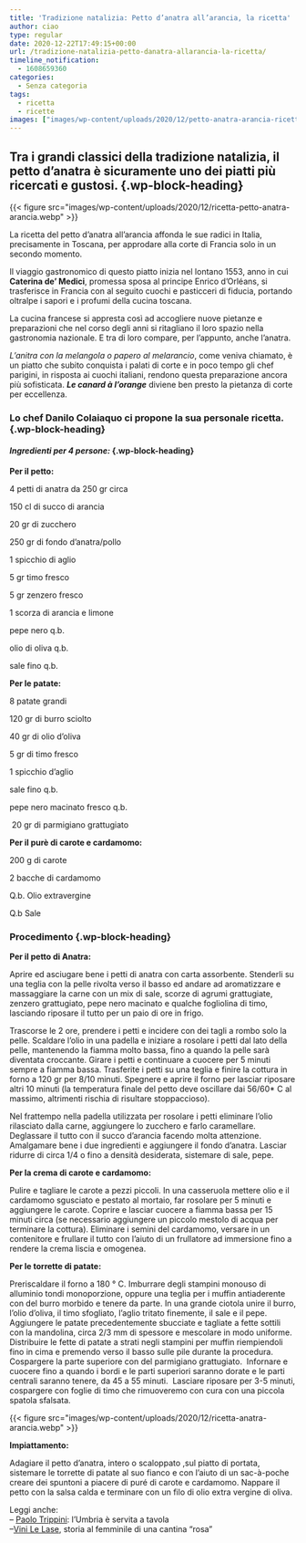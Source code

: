 ```yaml
---
title: 'Tradizione natalizia: Petto d’anatra all’arancia, la ricetta'
author: ciao
type: regular
date: 2020-12-22T17:49:15+00:00
url: /tradizione-natalizia-petto-danatra-allarancia-la-ricetta/
timeline_notification:
  - 1608659360
categories:
  - Senza categoria
tags:
  - ricetta
  - ricette
images: ["images/wp-content/uploads/2020/12/petto-anatra-arancia-ricetta.webp"]
---
```

## Tra i grandi classici della tradizione natalizia, il petto d’anatra è sicuramente uno dei piatti più ricercati e gustosi.  {.wp-block-heading}


{{< figure src="images/wp-content/uploads/2020/12/ricetta-petto-anatra-arancia.webp" >}}


La ricetta del petto d’anatra all’arancia affonda le sue radici in Italia, precisamente in Toscana, per approdare alla corte di Francia solo in un secondo momento.

Il viaggio gastronomico di questo piatto inizia nel lontano 1553, anno in cui **Caterina de’ Medici**, promessa sposa al principe Enrico d’Orléans, si trasferisce in Francia con al seguito cuochi e pasticceri di fiducia, portando oltralpe i sapori e i profumi della cucina toscana. 

La cucina francese si appresta così ad accogliere nuove pietanze e preparazioni che nel corso degli anni si ritagliano il loro spazio nella gastronomia nazionale. E tra di loro compare, per l&#8217;appunto, anche l&#8217;anatra.

_L’anitra con la melangola o papero al melarancio_, come veniva chiamato, è un piatto che subito conquista i palati di corte e in poco tempo gli chef parigini, in risposta ai cuochi italiani, rendono questa preparazione ancora più sofisticata. **_Le canard à l’orange_** diviene ben presto la pietanza di corte per eccellenza.

### Lo chef Danilo Colaiaquo ci propone la sua personale ricetta.  {.wp-block-heading}

#### **_Ingredienti per 4 persone:_** {.wp-block-heading}

**Per il petto:**

4 petti di anatra da 250 gr circa

150 cl di succo di arancia 

20 gr di zucchero

250 gr di fondo d&#8217;anatra/pollo

1 spicchio di aglio

5 gr timo fresco

5 gr zenzero fresco

1 scorza di arancia e limone

pepe nero q.b.

olio di oliva q.b.

sale fino q.b.

**Per le patate:**

8 patate grandi

120 gr di burro sciolto

40 gr di olio d&#8217;oliva&nbsp;

5 gr di timo fresco&nbsp;

1 spicchio d&#8217;aglio

sale fino q.b.

pepe nero macinato fresco q.b.&nbsp;

&nbsp;20 gr di parmigiano grattugiato

**Per il purè di carote e cardamomo:**

200 g di carote

2 bacche di cardamomo

Q.b. Olio extravergine

Q.b Sale&nbsp;

### Procedimento {.wp-block-heading}

**Per il petto di Anatra:**

Aprire ed asciugare bene i petti di anatra con carta assorbente. Stenderli su una teglia con la pelle rivolta verso il basso ed andare ad aromatizzare e massaggiare la carne con un mix di sale, scorze di agrumi grattugiate, zenzero grattugiato, pepe nero macinato e qualche fogliolina di timo, lasciando riposare il tutto per un paio di ore in frigo. 

Trascorse le 2 ore, prendere i petti e incidere con dei tagli a rombo solo la pelle. Scaldare l&#8217;olio in una padella e iniziare a rosolare i petti dal lato della pelle, mantenendo la fiamma molto bassa, fino a quando la pelle sarà diventata croccante. Girare i petti e continuare a cuocere per 5 minuti sempre a fiamma bassa. Trasferite i petti su una teglia e finire la cottura in forno a 120 gr per 8/10 minuti. Spegnere e aprire il forno per lasciar riposare altri 10 minuti (la temperatura finale del petto deve oscillare dai 56/60* C al massimo, altrimenti rischia di risultare stoppaccioso).

Nel frattempo nella padella utilizzata per rosolare i petti eliminare l&#8217;olio rilasciato dalla carne, aggiungere lo zucchero e farlo caramellare. Deglassare il tutto con il succo d&#8217;arancia facendo molta attenzione. Amalgamare bene i due ingredienti e aggiungere il fondo d&#8217;anatra. Lasciar ridurre di circa 1/4 o fino a densità desiderata, sistemare di sale, pepe.

**Per la crema di carote e cardamomo:**

Pulire e tagliare le carote a pezzi piccoli. In una casseruola mettere olio e il cardamomo sgusciato e pestato al mortaio, far rosolare per 5 minuti e aggiungere le carote. Coprire e lasciar cuocere a fiamma bassa per 15 minuti circa (se necessario aggiungere un piccolo mestolo di acqua per terminare la cottura). Eliminare i semini del cardamomo, versare in un contenitore e frullare il tutto con l’aiuto di un frullatore ad immersione fino a rendere la crema liscia e omogenea.

**Per le torrette di patate:**

Preriscaldare il forno a 180 ° C. Imburrare degli stampini monouso di alluminio tondi monoporzione, oppure una teglia per i muffin antiaderente con del burro morbido e tenere da parte. In una grande ciotola unire il burro, l&#8217;olio d&#8217;oliva, il timo sfogliato, l&#8217;aglio tritato finemente, il sale e il pepe.  Aggiungere le patate precedentemente sbucciate e tagliate a fette sottili con la mandolina, circa 2/3 mm di spessore e mescolare in modo uniforme. Distribuire le fette di patate a strati negli stampini per muffin riempiendoli fino in cima e premendo verso il basso sulle pile durante la procedura.  Cospargere la parte superiore con del parmigiano grattugiato.  Infornare e cuocere fino a quando i bordi e le parti superiori saranno dorate e le parti centrali saranno tenere, da 45 a 55 minuti.  Lasciare riposare per 3-5 minuti, cospargere con foglie di timo che rimuoveremo con cura con una piccola spatola sfalsata. 


{{< figure src="images/wp-content/uploads/2020/12/ricetta-anatra-arancia.webp" >}}


**Impiattamento:**

Adagiare il petto d&#8217;anatra, intero o scaloppato ,sul piatto di portata, sistemare le torrette di patate al suo fianco e con l&#8217;aiuto di un sac-à-poche creare dei spuntoni a piacere di puré di carote e cardamomo. Nappare il petto con la salsa calda e terminare con un filo di olio extra vergine di oliva.

Leggi anche:  
&#8211; <a href="https://aleepepe.com/2020/11/16/paolo-trippini-ristorante-intervista/" target="_blank" rel="noreferrer noopener">Paolo Trippini</a>: l&#8217;Umbria è servita a tavola  
&#8211;<a href="https://aleepepe.com/2020/12/03/le-lase-vini-intervista-orte/" target="_blank" rel="noreferrer noopener">Vini Le Lase</a>, storia al femminile di una cantina &#8220;rosa&#8221;